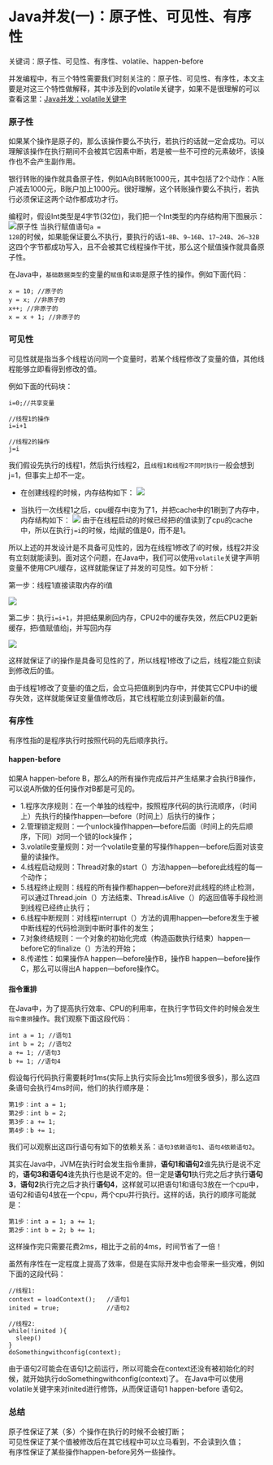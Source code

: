 # Java并发\(一\)：原子性、可见性、有序性

关键词：原子性、可见性、有序性、volatile、happen-before

并发编程中，有三个特性需要我们时刻关注的：原子性、可见性、有序性，本文主要是对这三个特性做解释，其中涉及到的volatile关键字，如果不是很理解的可以查看这里：[Java并发：volatile关键字](http://www.leocook.org/2017/06/17/Java%E5%B9%B6%E5%8F%91-volatile%E5%85%B3%E9%94%AE%E5%AD%97/)




### 原子性
如果某个操作是原子的，那么该操作要么不执行，若执行的话就一定会成功。可以理解该操作在执行期间不会被其它因素中断，若是被一些不可控的元素破坏，该操作也不会产生副作用。

银行转账的操作就具备原子性，例如A向B转账1000元，其中包括了2个动作：A账户减去1000元，B账户加上1000元。很好理解，这个转账操作要么不执行，若执行必须保证这两个动作都成功才行。

编程时，假设Int类型是4字节(32位)，我们把一个Int类型的内存结构用下图展示：
![原子性](http://7xriy2.com1.z0.glb.clouddn.com/%E5%8E%9F%E5%AD%90%E6%80%A7.png)
当执行赋值语句<code>a = 128</code>的时候，如果能保证要么不执行，要执行的话<code>1~8B</code>、<code>9~16B</code>、<code>17~24B</code>、<code>26~32B</code>这四个字节都成功写入，且不会被其它线程操作干扰，那么这个赋值操作就具备原子性。

在Java中，<code>基础数据类型</code>的变量的<code>赋值</code>和<code>读取</code>是原子性的操作。例如下面代码：

```
x = 10; //原子的
y = x; //非原子的
x++; //非原子的
x = x + 1; //非原子的
```

### 可见性
可见性就是指当多个线程访问同一个变量时，若某个线程修改了变量的值，其他线程能够立即看得到修改的值。

例如下面的代码块：
```
i=0;//共享变量

//线程1的操作
i=i+1

//线程2的操作
j=i
```

我们假设先执行的线程1，然后执行线程2，且<code>线程1和线程2不同时执行</code>一般会想到j=1，但事实上却不一定。

- 在创建线程的时候，内存结构如下：
![](http://7xriy2.com1.z0.glb.clouddn.com/%E5%B9%B6%E5%8F%911.png)

- 当执行一次线程1之后，cpu缓存中i变为了1，并把cache中的1刷到了内存中，内存结构如下：
![](http://7xriy2.com1.z0.glb.clouddn.com/%E5%B9%B6%E5%8F%913.png)
由于在线程启动的时候已经把i的值读到了cpu的cache中，所以在执行<code>j=i</code>的时候，给j赋的值是0，而不是1。

所以上述的并发设计是不具备可见性的，因为在线程1修改了i的时候，线程2并没有立刻就能读到。面对这个问题，在Java中，我们可以使用<code>volatile</code>关键字声明变量不使用CPU缓存，这样就能保证了并发的可见性。如下分析：

第一步：线程1直接读取内存的i值

![](http://7xriy2.com1.z0.glb.clouddn.com/vvv1.png)


第二步：执行<code>i=i+1</code>，并把结果刷回内存，CPU2中的缓存失效，然后CPU2更新缓存，把i值赋值给j，并写回内存

![](http://7xriy2.com1.z0.glb.clouddn.com/vvv2.png)

这样就保证了i的操作是具备可见性的了，所以线程1修改了i之后，线程2能立刻读到修改后的值。


由于线程1修改了变量i的值之后，会立马把值刷到内存中，并使其它CPU中i的缓存失效，这样就能保证变量值修改后，其它线程能立刻读到最新的值。

### 有序性
有序性指的是程序执行时按照代码的先后顺序执行。

#### happen-before
如果A happen-before B，那么A的所有操作完成后并产生结果才会执行B操作，可以说A所做的任何操作对B都是可见的。

- 1.程序次序规则：在一个单独的线程中，按照程序代码的执行流顺序，（时间上）先执行的操作happen—before（时间上）后执行的操作；
- 2.管理锁定规则：一个unlock操作happen—before后面（时间上的先后顺序，下同）对同一个锁的lock操作；
- 3.volatile变量规则：对一个volatile变量的写操作happen—before后面对该变量的读操作。
- 4.线程启动规则：Thread对象的start（）方法happen—before此线程的每一个动作；
- 5.线程终止规则：线程的所有操作都happen—before对此线程的终止检测，可以通过Thread.join（）方法结束、Thread.isAlive（）的返回值等手段检测到线程已经终止执行；
- 6.线程中断规则：对线程interrupt（）方法的调用happen—before发生于被中断线程的代码检测到中断时事件的发生；
- 7.对象终结规则：一个对象的初始化完成（构造函数执行结束）happen—before它的finalize（）方法的开始；
- 8.传递性：如果操作A happen—before操作B，操作B happen—before操作C，那么可以得出A happen—before操作C。


#### 指令重排
在Java中，为了提高执行效率、CPU的利用率，在执行字节码文件的时候会发生<code>指令重排</code>操作。我们观察下面这段代码：
```
int a = 1; //语句1
int b = 2; //语句2
a += 1; //语句3
b += 1; //语句4
```
假设每行代码执行需要耗时1ms(实际上执行实际会比1ms短很多很多)，那么这四条语句会执行4ms时间，他们的执行顺序是：
```
第1步：int a = 1; 
第2步：int b = 2; 
第3步：a += 1; 
第4步：b += 1; 
```

我们可以观察出这四行语句有如下的依赖关系：<code>语句3依赖语句1</code>、<code>语句4依赖语句2</code>。

其实在Java中，JVM在执行时会发生指令重排，**语句1和语句2**谁先执行是说不定的，**语句3和语句4**谁先执行也是说不定的。但一定是**语句1**执行完之后才执行**语句3**，**语句2**执行完之后才执行**语句4**，这样就可以把语句1和语句3放在一个cpu中，语句2和语句4放在一个cpu，两个cpu并行执行。这样的话，执行的顺序可能就是：
```
第1步：int a = 1; a += 1; 
第2步：int b = 2; b += 1;
```
这样操作完只需要花费2ms，相比于之前的4ms，时间节省了一倍！

虽然有序性在一定程度上提高了效率，但是在实际开发中也会带来一些灾难，例如下面的这段代码：

```
//线程1:
context = loadContext();   //语句1
inited = true;             //语句2
 
//线程2:
while(!inited ){
  sleep()
}
doSomethingwithconfig(context);
```
由于语句2可能会在语句1之前运行，所以可能会在context还没有被初始化的时候，就开始执行doSomethingwithconfig(context)了。
在Java中可以使用volatile关键字来对inited进行修饰，从而保证语句1 happen-before 语句2。

### 总结
原子性保证了某（多）个操作在执行的时候不会被打断；  
可见性保证了某个值被修改后在其它线程中可以立马看到，不会读到久值；  
有序性保证了某些操作happen-before另外一些操作。




